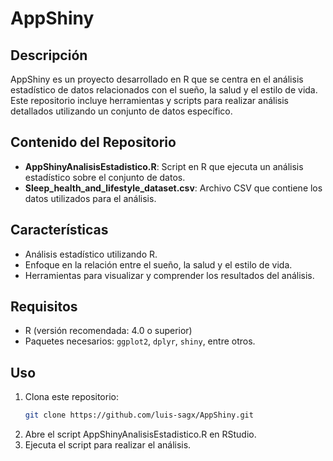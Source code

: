 # AppShiny

## Descripción

AppShiny es un proyecto desarrollado en R que se centra en el análisis estadístico de datos relacionados con el sueño, la salud y el estilo de vida. Este repositorio incluye herramientas y scripts para realizar análisis detallados utilizando un conjunto de datos específico.

## Contenido del Repositorio

- **AppShinyAnalisisEstadistico.R**: Script en R que ejecuta un análisis estadístico sobre el conjunto de datos.
- **Sleep_health_and_lifestyle_dataset.csv**: Archivo CSV que contiene los datos utilizados para el análisis.

## Características

- Análisis estadístico utilizando R.
- Enfoque en la relación entre el sueño, la salud y el estilo de vida.
- Herramientas para visualizar y comprender los resultados del análisis.

## Requisitos

- R (versión recomendada: 4.0 o superior)
- Paquetes necesarios: `ggplot2`, `dplyr`, `shiny`, entre otros.

## Uso

1. Clona este repositorio:
   ```bash
   git clone https://github.com/luis-sagx/AppShiny.git
2. Abre el script AppShinyAnalisisEstadistico.R en RStudio.
3. Ejecuta el script para realizar el análisis.

